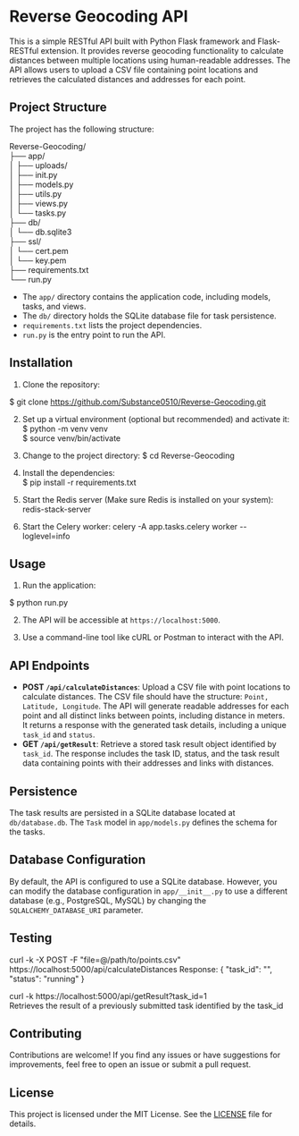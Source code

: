 # Reverse Geocoding API

This is a simple RESTful API built with Python Flask framework and Flask-RESTful extension. It provides reverse geocoding functionality to calculate distances between multiple locations using human-readable addresses. The API allows users to upload a CSV file containing point locations and retrieves the calculated distances and addresses for each point.

## Project Structure

The project has the following structure:

Reverse-Geocoding/  
├── app/  
│ ├── uploads/  
│ ├── init.py  
│ ├── models.py  
│ ├── utils.py  
│ ├── views.py  
│ └── tasks.py  
├── db/  
│ └── db.sqlite3  
├── ssl/  
│ └── cert.pem  
│ └── key.pem  
├── requirements.txt  
└── run.py  


- The `app/` directory contains the application code, including models, tasks, and views.
- The `db/` directory holds the SQLite database file for task persistence.
- `requirements.txt` lists the project dependencies.
- `run.py` is the entry point to run the API.

## Installation

1. Clone the repository:

$ git clone https://github.com/Substance0510/Reverse-Geocoding.git

2. Set up a virtual environment (optional but recommended) and activate it:  
$ python -m venv venv  
$ source venv/bin/activate  

3. Change to the project directory:
$ cd Reverse-Geocoding

4. Install the dependencies:  
$ pip install -r requirements.txt

5. Start the Redis server (Make sure Redis is installed on your system):
redis-stack-server

6. Start the Celery worker:
celery -A app.tasks.celery worker --loglevel=info


## Usage

1. Run the application:

$ python run.py


2. The API will be accessible at `https://localhost:5000`.

3. Use a command-line tool like cURL or Postman to interact with the API.

## API Endpoints

- **POST `/api/calculateDistances`**: Upload a CSV file with point locations to calculate distances. The CSV file should have the structure: `Point, Latitude, Longitude`. The API will generate readable addresses for each point and all distinct links between points, including distance in meters. It returns a response with the generated task details, including a unique `task_id` and `status`.
- **GET `/api/getResult`**: Retrieve a stored task result object identified by `task_id`. The response includes the task ID, status, and the task result data containing points with their addresses and links with distances.

## Persistence

The task results are persisted in a SQLite database located at `db/database.db`. The `Task` model in `app/models.py` defines the schema for the tasks.

## Database Configuration

By default, the API is configured to use a SQLite database. However, you can modify the database configuration in `app/__init__.py` to use a different database (e.g., PostgreSQL, MySQL) by changing the `SQLALCHEMY_DATABASE_URI` parameter.

## Testing
curl -k -X POST -F "file=@/path/to/points.csv" https://localhost:5000/api/calculateDistances 
Response: {
    "task_id": "<XXXX>",
    "status": "running"
}  

curl -k https://localhost:5000/api/getResult?task_id=1  
Retrieves the result of a previously submitted task identified by the task_id  



## Contributing

Contributions are welcome! If you find any issues or have suggestions for improvements, feel free to open an issue or submit a pull request.

## License

This project is licensed under the MIT License. See the [LICENSE](LICENSE) file for details.
